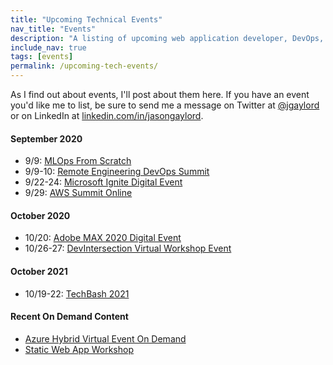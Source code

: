 ```yaml
---
title: "Upcoming Technical Events"
nav_title: "Events"
description: "A listing of upcoming web application developer, DevOps, and other technical events."
include_nav: true
tags: [events]
permalink: /upcoming-tech-events/
---
```


As I find out about events, I'll post about them here. If you have an event you'd like me to list, be sure to send me a message on Twitter at [@jgaylord](http://jasong.us/eUDX9v) or on LinkedIn at [linkedin.com/in/jasongaylord](http://jasong.us/linkedin).

#### September 2020
- 9/9: [MLOps From Scratch](https://jasong.us/32xmoXN)
- 9/9-10: [Remote Engineering DevOps Summit](https://jasong.us/2EMgcD8)
- 9/22-24: [Microsoft Ignite Digital Event](https://jasong.us/3gZlOIo)
- 9/29: [AWS Summit Online](https://jasong.us/3gVfIb6)

#### October 2020
- 10/20: [Adobe MAX 2020 Digital Event](https://jasong.us/3kTtoa0)
- 10/26-27: [DevIntersection Virtual Workshop Event](https://jasong.us/31pTjOF)

#### October 2021
- 10/19-22: [TechBash 2021](https://jasong.us/37lAkGe)

#### Recent On Demand Content
- [Azure Hybrid Virtual Event On Demand](https://jasong.us/3g9Uhmo)
- [Static Web App Workshop](https://jasong.us/3f7QBkz)
